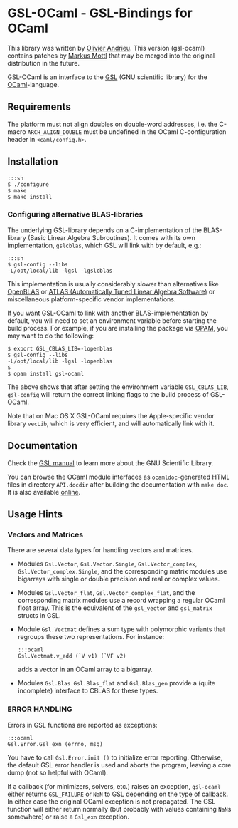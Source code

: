 GSL-OCaml - GSL-Bindings for OCaml
==================================

This library was written by [Olivier Andrieu](http://oandrieu.nerim.net/ocaml).
This version (gsl-ocaml) contains patches by [Markus
Mottl](http://www.ocaml.info) that may be merged into the original distribution
in the future.

GSL-OCaml is an interface to the [GSL](http://www.gnu.org/software/gsl)
(GNU scientific library) for the [OCaml](http://www.ocaml.org)-language.

Requirements
------------

The platform must not align doubles on double-word addresses, i.e. the C-macro
`ARCH_ALIGN_DOUBLE` must be undefined in the OCaml C-configuration header in
`<caml/config.h>`.

Installation
------------

    :::sh
    $ ./configure
    $ make
    $ make install

### Configuring alternative BLAS-libraries

The underlying GSL-library depends on a C-implementation of the BLAS-library
(Basic Linear Algebra Subroutines).  It comes with its own implementation,
`gslcblas`, which GSL will link with by default, e.g.:

    :::sh
    $ gsl-config --libs
    -L/opt/local/lib -lgsl -lgslcblas

This implementation is usually considerably slower than alternatives like
[OpenBLAS](http://www.openblas.net) or [ATLAS (Automatically Tuned Linear
Algebra Software)](http://math-atlas.sourceforge.net) or miscellaneous
platform-specific vendor implementations.

If you want GSL-OCaml to link with another BLAS-implementation by
default, you will need to set an environment variable before starting
the build process.  For example, if you are installing the package via
[OPAM](http://opam.ocamlpro.com), you may want to do the following:

    $ export GSL_CBLAS_LIB=-lopenblas
    $ gsl-config --libs
    -L/opt/local/lib -lgsl -lopenblas
    $
    $ opam install gsl-ocaml

The above shows that after setting the environment variable `GSL_CBLAS_LIB`,
`gsl-config` will return the correct linking flags to the build process
of GSL-OCaml.

Note that on Mac OS X GSL-OCaml requires the Apple-specific vendor library
`vecLib`, which is very efficient, and will automatically link with it.

Documentation
-------------

Check the [GSL manual](http://www.gnu.org/software/gsl/manual/html_node)
to learn more about the GNU Scientific Library.

You can browse the OCaml module interfaces as `ocamldoc`-generated
HTML files in directory `API.docdir` after building the
documentation with `make doc`.  It is also available
[online](http://mmottl.bitbucket.org/projects/gsl-ocaml/api/).

Usage Hints
-----------

### Vectors and Matrices

There are several data types for handling vectors and matrices.

  * Modules `Gsl.Vector`, `Gsl.Vector.Single`, `Gsl.Vector_complex`,
    `Gsl.Vector_complex.Single`, and the corresponding matrix modules use
    bigarrays with single or double precision and real or complex values.

  * Modules `Gsl.Vector_flat`, `Gsl.Vector_complex_flat`, and the corresponding
    matrix modules use a record wrapping a regular OCaml float array.  This is
    the equivalent of the `gsl_vector` and `gsl_matrix` structs in GSL.

  * Module `Gsl.Vectmat` defines a sum type with polymorphic variants
    that regroups these two representations.  For instance:

        :::ocaml
        Gsl.Vectmat.v_add (`V v1) (`VF v2)

    adds a vector in an OCaml array to a bigarray.

  * Modules `Gsl.Blas Gsl.Blas_flat` and `Gsl.Blas_gen` provide a (quite
    incomplete) interface to CBLAS for these types.

### ERROR HANDLING

Errors in GSL functions are reported as exceptions:

    :::ocaml
    Gsl.Error.Gsl_exn (errno, msg)

You have to call `Gsl.Error.init ()` to initialize error reporting.  Otherwise,
the default GSL error handler is used and aborts the program, leaving a core
dump (not so helpful with OCaml).

If a callback (for minimizers, solvers, etc.) raises an exception, `gsl-ocaml`
either returns `GSL_FAILURE` or `NaN` to GSL depending on the type of callback.
In either case the original OCaml exception is not propagated.  The GSL
function will either return normally (but probably with values containing
`NaN`s somewhere) or raise a `Gsl_exn` exception.
